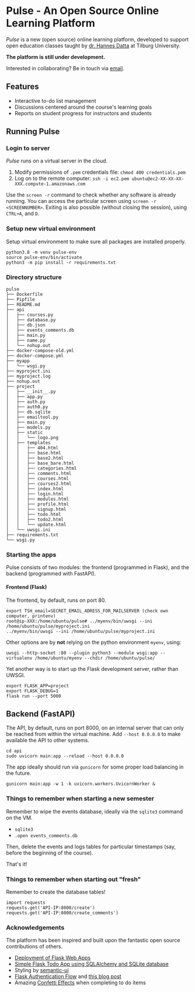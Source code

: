 # Pulse - An Open Source Online Learning Platform

*Pulse* is a new (open source) online learning platform, developed to support open education classes taught by [dr. Hannes Datta](https://hannesdatta.com) at Tilburg University.

__The platform is still under development.__

Interested in collaborating? Be in touch via [email](mailto:h.datta@tilburguniversity.edu).

## Features

- Interactive to-do list management
- Discussions centered around the course's learning goals
- Reports on student progress for instructors and students

## Running Pulse

### Login to server

*Pulse* runs on a virtual server in the cloud.

1. Modify permissions of `.pem` credentials file: `chmod 400 credentials.pem`
2. Log on to the remote computer: `ssh -i ec2.pem ubuntu@ec2-XX-XX-XX-XXX.compute-1.amazonaws.com`

Use the `screen -r` command to check whether any software is already running. You can access the particular screen using `screen -r <SCREENNUMBER>`. Exiting is also possible (without closing the session), using `CTRL+A`, and `D`.

### Setup new virtual environment

Setup virtual environment to make sure all packages are installed properly.

```
python3.8 -m venv pulse-env
source pulse-env/bin/activate
python3 -m pip install -r requirements.txt
```

### Directory structure

```
pulse
├── Dockerfile
├── Pipfile
├── README.md
├── api
│   ├── courses.py
│   ├── database.py
│   ├── db.json
│   ├── events_comments.db
│   ├── main.py
│   ├── name.py
│   └── nohup.out
├── docker-compose-old.yml
├── docker-compose.yml
├── myapp
│   └── wsgi.py
├── myproject.ini
├── myproject.log
├── nohup.out
├── project
│   ├── __init__.py
│   ├── app.py
│   ├── auth.py
│   ├── auth0.py
│   ├── db.sqlite
│   ├── emailtool.py
│   ├── main.py
│   ├── models.py
│   ├── static
│   │   └── logo.png
│   ├── templates
│   │   ├── 404.html
│   │   ├── base.html
│   │   ├── base2.html
│   │   ├── base_bare.html
│   │   ├── categories.html
│   │   ├── comments.html
│   │   ├── courses.html
│   │   ├── courses2.html
│   │   ├── index.html
│   │   ├── login.html
│   │   ├── modules.html
│   │   ├── profile.html
│   │   ├── signup.html
│   │   ├── todo.html
│   │   ├── todo2.html
│   │   └── update.html
│   └── uwsgi.ini
├── requirements.txt
└── wsgi.py
```

### Starting the apps

Pulse consists of two modules: the frontend (programmed in Flask), and the backend (programmed with FastAPI).

#### Frontend (Flask)

The frontend, by default, runs on port 80.

```
export TSH_email=SECRET_EMAIL_ADRESS_FOR_MAILSERVER (check own computer, printenv)
root@ip-XXX:/home/ubuntu/pulse# ../myenv/bin/uwsgi --ini /home/ubuntu/pulse/myproject.ini
../myenv/bin/uwsgi --ini /home/ubuntu/pulse/myproject.ini
```

Other options are by __not__ relying on the python environment `myenv`, using:

```
uwsgi --http-socket :80 --plugin python3 --module wsgi:app --virtualenv /home/ubuntu/myenv --chdir /home/ubuntu/pulse/
```

Yet another way is to start up the Flask development server, rather than UWSGI.

```
export FLASK_APP=project
export FLASK_DEBUG=1
flask run --port 5000
```

## Backend (FastAPI)

The API, by default, runs on port 8000, on an internal server that can only be reached from within the virtual machine. Add `--host 0.0.0.0` to make available the API to other systems.


```
cd api
sudo uvicorn main:app --reload --host 0.0.0.0
```

The app ideally should run via `gunicorn` for some proper load balancing in the future.

```
gunicorn main:app -w 1 -k uvicorn.workers.UvicornWorker &
```

### Things to remember when starting a new semester

Remember to wipe the events database, ideally via the `sqlite3` command on the VM.

- `sqlite3`
- `.open events_comments.db`

Then, delete the events and logs tables for particular timestamps (say, before the beginning of the course). 

That's it!


### Things to remember when starting out "fresh"

Remember to create the database tables!

```
import requests
requests.get('API-IP:8000/create')
requests.get('API-IP:8000/create_comments')
```


### Acknowledgements

The platform has been inspired and built upon the fantastic open source contributions of others.

- [Deployment of Flask Web Apps](https://www.digitalocean.com/community/tutorials/how-to-serve-flask-applications-with-uswgi-and-nginx-on-ubuntu-18-04)
- [Simple Flask Todo App using SQLAlchemy and SQLite database](https://github.com/python-engineer/flask-todo)
- Styling by [semantic-ui](https://semantic-ui.com/)
- [Flask Authentication Flow](https://github.com/do-community/flask_auth_scotch) and [this blog post](https://www.digitalocean.com/community/tutorials/how-to-add-authentication-to-your-app-with-flask-login)
- Amazing [Confetti Effects](https://github.com/catdad/canvas-confetti) when completing to do items
